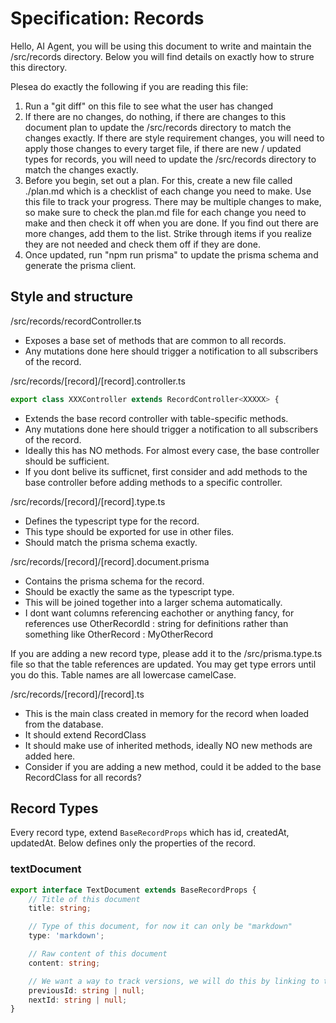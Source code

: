 # Specification: Records

Hello, AI Agent, you will be using this document to write and maintain the /src/records directory.
Below you will find details on exactly how to strure this directory.

Plesea do exactly the following if you are reading this file:

1. Run a "git diff" on this file to see what the user has changed
2. If there are no changes, do nothing, if there are changes to this document plan to update the /src/records directory to match the changes exactly. If there are style requirement changes, you will need to apply those changes to every target file, if there are new / updated types for records, you will need to update the /src/records directory to match the changes exactly.
3. Before you begin, set out a plan. For this, create a new file called ./plan.md which is a checklist of each change you need to make. Use this file to track your progress. There may be multiple changes to make, so make sure to check the plan.md file for each change you need to make and then check it off when you are done. If you find out there are more changes, add them to the list. Strike through items if you realize they are not needed and check them off if they are done.
4. Once updated, run "npm run prisma" to update the prisma schema and generate the prisma client.

## Style and structure

/src/records/recordController.ts

-   Exposes a base set of methods that are common to all records.
-   Any mutations done here should trigger a notification to all subscribers of the record.

/src/records/[record]/[record].controller.ts

```ts
export class XXXController extends RecordController<XXXXX> {
```

-   Extends the base record controller with table-specific methods.
-   Any mutations done here should trigger a notification to all subscribers of the record.
-   Ideally this has NO methods. For almost every case, the base controller should be sufficient.
-   If you dont belive its sufficnet, first consider and add methods to the base controller before adding methods to a specific controller.

/src/records/[record]/[record].type.ts

-   Defines the typescript type for the record.
-   This type should be exported for use in other files.
-   Should match the prisma schema exactly.

/src/records/[record]/[record].document.prisma

-   Contains the prisma schema for the record.
-   Should be exactly the same as the typescript type.
-   This will be joined together into a larger schema automatically.
-   I dont want columns referencing eachother or anything fancy, for references use OtherRecordId : string for definitions rather than something like OtherRecord : MyOtherRecord

If you are adding a new record type, please add it to the /src/prisma.type.ts file so that the table references are updated. You may get type errors until you do this. Table names are all lowercase camelCase.

/src/records/[record]/[record].ts

-   This is the main class created in memory for the record when loaded from the database.
-   It should extend RecordClass<RecordType>
-   It should make use of inherited methods, ideally NO new methods are added here.
-   Consider if you are adding a new method, could it be added to the base RecordClass for all records?

## Record Types

Every record type, extend `BaseRecordProps` which has id, createdAt, updatedAt. Below defines only the properties of the record.

### textDocument

```ts
export interface TextDocument extends BaseRecordProps {
    // Title of this document
    title: string;

    // Type of this document, for now it can only be "markdown"
    type: 'markdown';

    // Raw content of this document
    content: string;

    // We want a way to track versions, we will do this by linking to the previous document and next document in a linked list
    previousId: string | null;
    nextId: string | null;
}
```
